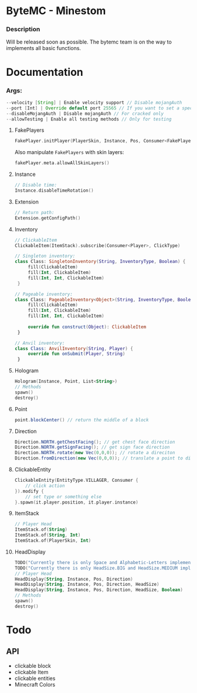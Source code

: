 # ByteMC - Minestom

### Description
Will be released soon as possible. The bytemc team is on the way to implements all basic functions.


# Documentation
### Args:
```java
--velocity [String] | Enable velocity support // Disable mojangAuth
--port [Int] | Override default port 25565 // If you want to set a specific port
--disableMojangAuth | Disable mojangAuth // For cracked only
--allowTesting | Enable all testing methods // Only for testing
```

1. FakePlayers
    ```kotlin
    FakePlayer.initPlayer(PlayerSkin, Instance, Pos, Consumer<FakePlayer>)
    ```
    Also manipulate `FakePlayers` with skin layers:
    ```kotlin
    fakePlayer.meta.allowAllSkinLayers()
    ```
2. Instance
    ```kotlin
    // Disable time:
    Instance.disableTimeRotation()
    ```
3. Extension
    ```kotlin
   // Return path:
   Extension.getConfigPath()
    ```
4. Inventory
   ```kotlin
   // ClickableItem
   ClickableItem(ItemStack).subscribe(Consumer<Player>, ClickType)
   
   // Singleton inventory:
   class Class: SingletonInventory(String, InventoryType, Boolean) { 
        fill(ClickableItem)
        fill(Int, ClickableItem)
        fill(Int, Int, ClickableItem)
    }
   
   // Pageable inventory:
   class Class: PageableInventory<Object>(String, InventoryType, Boolean, List<Object>) { 
        fill(ClickableItem)
        fill(Int, ClickableItem)
        fill(Int, Int, ClickableItem)
        
        override fun construct(Object): ClickableItem
    }
   
   // Anvil inventory:
   class Class: AnvilInventory(String, Player) { 
        override fun onSubmit(Player, String)
    }
   ```
5. Hologram
   ```kotlin
   Hologram(Instance, Point, List<String>)
   // Methods
   spawn()
   destroy()
   ```

6. Point
    ``` java
    point.blockCenter() // return the middle of a block
    ```

7. Direction
    ```java
    Direction.NORTH.getChestFacing(); // get chest face direction
    Direction.NORTH.getSignFacing(); // get sign face direction
    Direction.NORTH.rotate(new Vec(0,0,0)); // rotate a direciton 
    Direction.fromDirection(new Vec(0,0,0)); // translate a point to direction
    ```
8. ClickableEntity
    ```kotlin
    ClickableEntity(EntityType.VILLAGER, Consumer {
        // click action
    }).modify {
        // set type or something else
    }.spawn(it.player.position, it.player.instance)
    ```
9. ItemStack
    ```kotlin
    // Player Head
   ItemStack.of(String)
   ItemStack.of(String, Int)
   ItemStack.of(PlayerSkin, Int)
    ```
10. HeadDisplay
    ```kotlin
    TODO("Currently there is only Space and Alphabetic-Letters implemented!")
    TODO("Currently there is only HeadSize.BIG and HeadSize.MEDIUM implemented!")
    // Player Head
    HeadDisplay(String, Instance, Pos, Direction)
    HeadDisplay(String, Instance, Pos, Direction, HeadSize)
    HeadDisplay(String, Instance, Pos, Direction, HeadSize, Boolean)
    // Methods
    spawn()
    destroy()
    ```

# Todo
## API
- clickable block
- clickable Item
- clickable entities
- Minecraft Colors